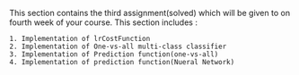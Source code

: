 This section contains the third assignment(solved) which will be given to on fourth week of your course. This section includes :

    1. Implementation of lrCostFunction
    2. Implementation of One-vs-all multi-class classifier
    3. Implementation of Prediction function(one-vs-all)
    4. Implementation of prediction function(Nueral Network)
